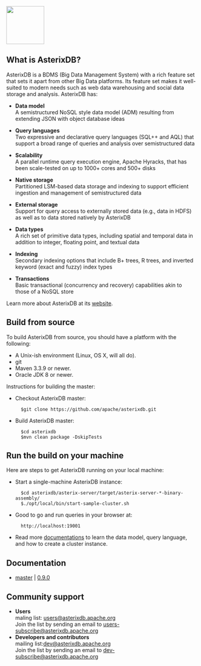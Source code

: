 <!--
 ! Licensed to the Apache Software Foundation (ASF) under one
 ! or more contributor license agreements.  See the NOTICE file
 ! distributed with this work for additional information
 ! regarding copyright ownership.  The ASF licenses this file
 ! to you under the Apache License, Version 2.0 (the
 ! "License"); you may not use this file except in compliance
 ! with the License.  You may obtain a copy of the License at
 !
 !   http://www.apache.org/licenses/LICENSE-2.0
 !
 ! Unless required by applicable law or agreed to in writing,
 ! software distributed under the License is distributed on an
 ! "AS IS" BASIS, WITHOUT WARRANTIES OR CONDITIONS OF ANY
 ! KIND, either express or implied.  See the License for the
 ! specific language governing permissions and limitations
 ! under the License.
 !-->
<a href="http://asterixdb.apache.org"><img src="http://asterixdb.apache.org/img/asterixdb_tm.png" height=100></img></a>

## What is AsterixDB?

AsterixDB is a BDMS (Big Data Management System) with a rich feature set that sets it apart from other Big Data platforms.  Its feature set makes it well-suited to modern needs such as web data warehousing and social data storage and analysis. AsterixDB has:

- __Data model__<br/>
A semistructured NoSQL style data model (ADM) resulting from extending JSON with object database ideas

- __Query languages__<br/>
Two expressive and declarative query languages (SQL++ and AQL) that support a broad range of queries and analysis over semistructured data

- __Scalability__<br/>
A parallel runtime query execution engine, Apache Hyracks, that has been scale-tested on up to 1000+ cores and 500+ disks

- __Native storage__<br/>
Partitioned LSM-based data storage and indexing to support efficient ingestion and management of semistructured data

- __External storage__<br/>
Support for query access to externally stored data (e.g., data in HDFS) as well as to data stored natively by AsterixDB

- __Data types__<br/>
A rich set of primitive data types, including spatial and temporal data in addition to integer, floating point, and textual data

- __Indexing__<br/>
Secondary indexing options that include B+ trees, R trees, and inverted keyword (exact and fuzzy) index types

- __Transactions__<br/>
Basic transactional (concurrency and recovery) capabilities akin to those of a NoSQL store

Learn more about AsterixDB at its [website](http://asterixdb.apache.org).


## Build from source

To build AsterixDB from source, you should have a platform with the following:

* A Unix-ish environment (Linux, OS X, will all do).
* git
* Maven 3.3.9 or newer.
* Oracle JDK 8 or newer.

Instructions for building the master:

* Checkout AsterixDB master:

        $git clone https://github.com/apache/asterixdb.git

* Build AsterixDB master:

        $cd asterixdb
        $mvn clean package -DskipTests


## Run the build on your machine
Here are steps to get AsterixDB running on your local machine:

* Start a single-machine AsterixDB instance:

        $cd asterixdb/asterix-server/target/asterix-server-*-binary-assembly/
        $./opt/local/bin/start-sample-cluster.sh

* Good to go and run queries in your browser at:

        http://localhost:19001

* Read more [documentations](https://ci.apache.org/projects/asterixdb/index.html) to learn the data model, query language, and how to create a cluster instance.

## Documentation

* [master](https://ci.apache.org/projects/asterixdb/index.html) |
  [0.9.0](http://asterixdb.apache.org/docs/0.9.0/index.html)

## Community support

- __Users__</br>
maling list: [users@asterixdb.apache.org](mailto:users@asterixdb.apache.org)</br>
Join the list by sending an email to [users-subscribe@asterixdb.apache.org](mailto:users-subscribe@asterixdb.apache.org)</br>
- __Developers and contributors__</br>
mailing list:[dev@asterixdb.apache.org](mailto:dev@asterixdb.apache.org)</br>
Join the list by sending an email to [dev-subscribe@asterixdb.apache.org](mailto:dev-subscribe@asterixdb.apache.org)

